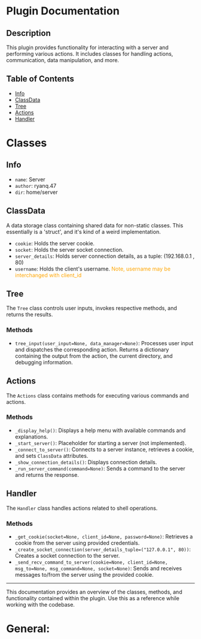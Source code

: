 # Plugin Documentation

## Description

This plugin provides functionality for interacting with a server and performing various actions. It includes classes for handling actions, communication, data manipulation, and more.

## Table of Contents

- [Info](#info)
- [ClassData](#classdata)
- [Tree](#tree)
- [Actions](#actions)
- [Handler](#handler)


# Classes
## Info
- `name`: Server
- `author`: ryanq.47
- `dir`: home/server

## ClassData

A data storage class containing shared data for non-static classes. This essentially is a 'struct', and it's kind of a weird implementation. 

- `cookie`: Holds the server cookie.
- `socket`: Holds the server socket connection.
- `server_details`: Holds server connection details, as a tuple: (192.168.0.1 , 80)
- `username`: Holds the client's username. <span style='color:orange'> Note, username may be interchanged with client_id </span>

## Tree

The `Tree` class controls user inputs, invokes respective methods, and returns the results.

### Methods

- `tree_input(user_input=None, data_manager=None)`: Processes user input and dispatches the corresponding action. Returns a dictionary containing the output from the action, the current directory, and debugging information.

## Actions

The `Actions` class contains methods for executing various commands and actions.

### Methods

- `_display_help()`: Displays a help menu with available commands and explanations.
- `_start_server()`: Placeholder for starting a server (not implemented).
- `_connect_to_server()`: Connects to a server instance, retrieves a cookie, and sets `ClassData` attributes.
- `_show_connection_details()`: Displays connection details.
- `_run_server_command(command=None)`: Sends a command to the server and returns the response.

## Handler

The `Handler` class handles actions related to shell operations.

### Methods

- `_get_cookie(socket=None, client_id=None, password=None)`: Retrieves a cookie from the server using provided credentials.
- `_create_socket_connection(server_details_tuple=("127.0.0.1", 80))`: Creates a socket connection to the server.
- `_send_recv_command_to_server(cookie=None, client_id=None, msg_to=None, msg_command=None, socket=None)`: Sends and receives messages to/from the server using the provided cookie.

---

This documentation provides an overview of the classes, methods, and functionality contained within the plugin. Use this as a reference while working with the codebase.


# General: